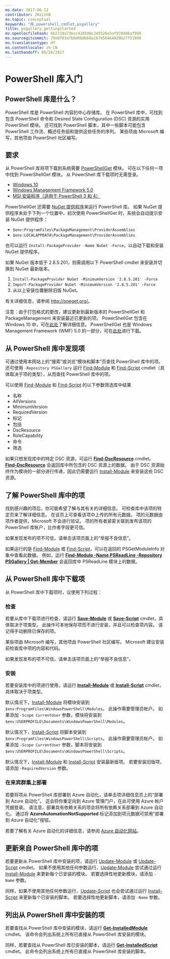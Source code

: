 ```yaml
---
ms.date: 2017-06-12
contributor: JKeithB
ms.topic: conceptual
keywords: "库,powershell,cmdlet,psgallery"
title: psgallery_gettingstarted
ms.openlocfilehash: 6b2119a736cc428598c245526e5af970d86af998
ms.sourcegitcommit: 79e8f03afb8d0b0bb0a167e56464929b27f51990
ms.translationtype: HT
ms.contentlocale: zh-CN
ms.lasthandoff: 06/26/2017
---
```

<a id="get-started-with-the-powershell-gallery" class="xliff"></a>
# PowerShell 库入门

<a id="what-is-the-powershell-gallery" class="xliff"></a>
## PowerShell 库是什么？

PowerShell 库是 PowerShell 内容的中心存储库。
在 PowerShell 库中，可找到包含 PowerShell 命令和 Desired State Configuration (DSC) 资源的实用 PowerShell 模块。 还可找到 PowerShell 脚本，其中一些脚本可能包含 PowerShell 工作流、概述任务组和提供这些任务的序列。
某些项由 Microsoft 编写，其他项由 PowerShell 社区编写。

<a id="requirements" class="xliff"></a>
## 要求

从 PowerShell 库将项下载到系统需要 [PowerShellGet](http://go.microsoft.com/fwlink/?LinkID=760387&clcid=0x409) 模块。 可在以下任何一项中找到 PowerShellGet 模块。 从 PowerShell 库下载项时无需登录。

-   [Windows 10](http://go.microsoft.com/fwlink/?LinkID=624830&clcid=0x409)
-   [Windows Management Framework 5.0](http://go.microsoft.com/fwlink/?LinkId=398175)
-   [MSI 安装程序（适用于 PowerShell 3 和 4）](http://go.microsoft.com/fwlink/?LinkID=746217&clcid=0x409)

PowerShellGet 还需要 [NuGet 提供程序](http://go.microsoft.com/fwlink/?LinkId=722208)来运行 PowerShell 库。 如果 NuGet 提供程序未处于下列一个位置中，初次使用 PowerShellGet 时，系统会自动提示安装 NuGet 提供程序：

- `$env:ProgramFiles\PackageManagement\ProviderAssemblies`
- `$env:LOCALAPPDATA\PackageManagement\ProviderAssemblies`

也可以运行 `Install-PackageProvider -Name NuGet -Force`，以自动下载和安装 NuGet 提供程序。

  
如果 NuGet 版本低于 2.8.5.201，则需调用以下 PowerShell cmdlet 来安装并切换到 NuGet 最新版本。

1.  `Install-PackageProvider NuGet -MinimumVersion '2.8.5.201' -Force`
2.  `Import-PackageProvider NuGet -MinimumVersion '2.8.5.201' -Force`
3.  从以上安装位置删除旧版 NuGet。

有关详细信息，请参阅 <http://oneget.org/>。

  
注意：由于打包格式的更改，建议更新到最新版本的 PowerShellGet 和 PackageManagement 来安装最近已更新的项。 PowerShellGet 包含在 Windows 10 中，可在[此处](http://go.microsoft.com/fwlink/?LinkID=624830&clcid=0x409)了解详细信息。
PowerShellGet 也是 Windows Management Framework (WMF) 5.0 的一部分，可在[此处](http://go.microsoft.com/fwlink/?LinkId=398175)进行下载。

<a id="discovering-items-from-the-powershell-gallery" class="xliff"></a>
## 从 PowerShell 库中发现项

可通过使用本网站上的“搜索”或浏览“模块和脚本”页查找 PowerShell 库中的项。 还可使用 `-Repository PSGallery` 运行 [Find-Module](http://go.microsoft.com/fwlink/?LinkID=760387&clcid=0x409) 和 [Find-Script](http://go.microsoft.com/fwlink/?LinkID=760387&clcid=0x409) cmdlet（具体取决于项的类型），从而查找 PowerShell 库中的项。

可以使用 [Find-Module](http://go.microsoft.com/fwlink/?LinkID=760387&clcid=0x409) 和 [Find-Script](http://go.microsoft.com/fwlink/?LinkID=760387&clcid=0x409) 的以下参数筛选库中结果

- 名称
- AllVersions
- MinimumVersion
- RequiredVersion
- 标记
- 包括
- DscResource
- RoleCapability
- 命令
- 筛选

如果只想发现库中的特定 DSC 资源，可运行 [**Find-DscResource**](http://go.microsoft.com/fwlink/?LinkID=760387&clcid=0x409) cmdlet。
[**Find-DscResource**](http://go.microsoft.com/fwlink/?LinkID=760387&clcid=0x409) 会返回库中所包含的 DSC 资源上的数据。 由于 DSC 资源始终作为模块的一部分进行传递，因此仍需要运行 [Install-Module](http://go.microsoft.com/fwlink/?LinkID=760387&clcid=0x409) 来安装这些 DSC 资源。

<a id="learning-about-items-in-the-powershell-gallery" class="xliff"></a>
## 了解 PowerShell 库中的项

找到感兴趣的项后，你可能希望了解与其有关的详细信息。 可检查库中该项的特定页来了解详细信息。 在该页上可查看该项中上传的所有元数据。 项的元数据由项作者提供，Microsoft 不会进行验证。 项的所有者紧密关联到发布该项的 PowerShell 库帐户，比作者字段更可信。

如果发现发布的项不可信，请单击该项页面上的“举报不良信息”。

如果运行的是 [Find-Module](http://go.microsoft.com/fwlink/?LinkID=760387&clcid=0x409) 或 [Find-Script](http://go.microsoft.com/fwlink/?LinkID=760387&clcid=0x409)，可以在返回的 PSGetModuleInfo 对象中查看此数据。 例如，运行 [**Find-Module -Name PSReadLine -Repository PSGallery | Get-Member**](http://go.microsoft.com/fwlink/?LinkID=760387&clcid=0x409) 会返回库中 PSReadLine 模块上的数据。

<a id="downloading-items-from-the-powershell-gallery" class="xliff"></a>
## 从 PowerShell 库中下载项

从 PowerShell 库中下载项时，议使用下列过程：

<a id="inspect" class="xliff"></a>
### 检查

若要从库中下载项进行检查，请运行 [**Save-Module**](http://go.microsoft.com/fwlink/?LinkID=760387&clcid=0x409) 或 [**Save-Script**](http://go.microsoft.com/fwlink/?LinkID=760387&clcid=0x409) cmdlet，具体取决于项类型。 此操作可本地保存项而不进行安装，并且可以检查项内容。 请记得手动删除已保存的项。

某些项由 Microsoft 编写，其他项由 PowerShell 社区编写。 Microsoft 建议安装前检查库中项的内容和代码。

如果发现发布的项不可信，请单击该项页面上的“举报不良信息”。

<a id="install" class="xliff"></a>
### 安装

若要安装库中的项进行使用，请运行 [**Install-Module**](http://go.microsoft.com/fwlink/?LinkID=760387&clcid=0x409) 或 [**Install-Script**](http://go.microsoft.com/fwlink/?LinkID=760387&clcid=0x409) cmdlet，具体取决于项类型。

默认情况下，[Install-Module](http://go.microsoft.com/fwlink/?LinkID=760387&clcid=0x409) 将模块安装到 `$env:ProgramFiles\WindowsPowerShell\Modules`。 此操作需要管理员帐户。 如果添加 `-Scope
CurrentUser` 参数，模块将安装到 `$env:USERPROFILE\Documents\WindowsPowerShell\Modules`。

默认情况下，[Install-Script](http://go.microsoft.com/fwlink/?LinkID=760387&clcid=0x409) 将脚本安装到 `$env:ProgramFiles\WindowsPowerShell\Scripts`。 此操作需要管理员帐户。 如果添加 `-Scope
CurrentUser` 参数，脚本将安装到 `$env:USERPROFILE\Documents\WindowsPowerShell\Scripts`。

默认情况下，[Install-Module](http://go.microsoft.com/fwlink/?LinkID=760387&clcid=0x409) 和 [Install-Script](http://go.microsoft.com/fwlink/?LinkID=760387&clcid=0x409) 安装最新版项。 若要安装旧版项，请添加 `-RequiredVersion` 参数。

<a id="deploy" class="xliff"></a>
### 在来宾群集上部署

若要将项从 PowerShell 库部署到 Azure 自动化，请单击项详细信息页上的“部署到 Azure 自动化”。 这会将你重定向到 Azure 管理门户，在此可使用 Azure 帐户凭据登录。 请注意，部署具有依赖关系的项会将所有依赖关系部署到 Azure 自动化。 通过将 **AzureAutomationNotSupported** 标记添加到项元数据可禁用“部署到 Azure 自动化”按钮。

若要了解有关 Azure 自动化的详细信息，请参阅 [Azure 自动化网站](http://azure.microsoft.com/en-us/services/automation/)。

<a id="updating-items-from-the-powershell-gallery" class="xliff"></a>
## 更新来自 PowerShell 库中的项

若要更新从 PowerShell 库中安装的项，请运行 [Update-Module](http://go.microsoft.com/fwlink/?LinkID=760387&clcid=0x409) 或 [Update-Script](http://go.microsoft.com/fwlink/?LinkID=760387&clcid=0x409) cmdlet。 如果不使用其他任何参数运行，[Update-Module](http://go.microsoft.com/fwlink/?LinkID=760387&clcid=0x409) 尝试通过运行 [Install-Module](http://go.microsoft.com/fwlink/?LinkID=760387&clcid=0x409) 来更新每个已安装的模块。
若要选择性地更新模块，请添加 `-Name` 参数。

同样，如果不使用其他任何参数运行，[Update-Script](http://go.microsoft.com/fwlink/?LinkID=760387&clcid=0x409) 也会尝试通过运行 [Install-Script](http://go.microsoft.com/fwlink/?LinkID=760387&clcid=0x409) 来更新每个已安装的脚本。
若要选择性地更新脚本，请添加 `-Name` 参数。

<a id="list-items-that-you-have-installed-from-the-powershell-gallery" class="xliff"></a>
## 列出从 PowerShell 库中安装的项

若要查找从 PowerShell 库中安装的模块，请运行 [**Get-InstalledModule**](http://go.microsoft.com/fwlink/?LinkID=760387&clcid=0x409) cmdlet。 该命令会列出系统上所有已直接从 PowerShell 库安装的模块。

同样，若要查找从 PowerShell 库已安装的脚本，请运行 [**Get-InstalledScript**](http://go.microsoft.com/fwlink/?LinkID=760387&clcid=0x409) cmdlet。 此命令会列出系统上所有已直接从 PowerShell 库安装的脚本。

